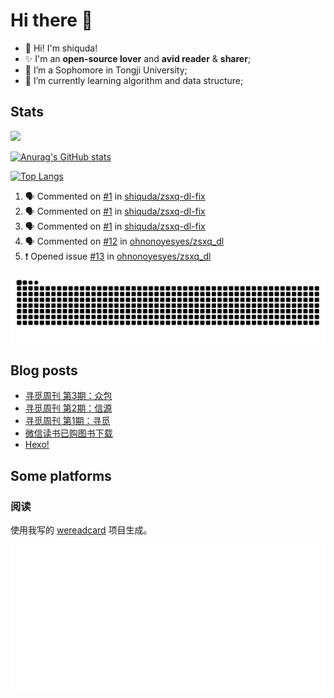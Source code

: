# Hi there 👋

- 👋 Hi! I'm shiquda!
- ✨ I'm an **open-source lover** and **avid reader** & **sharer**;
- 📖 I’m a Sophomore in Tongji University;
- 🌱 I’m currently learning algorithm and data structure;

## Stats

![](https://komarev.com/ghpvc/?username=shiquda)

[![Anurag's GitHub stats](https://github-readme-stats.vercel.app/api?username=shiquda&theme=vue-dark&show_icons=true)](https://github.com/anuraghazra/github-readme-stats)

[![Top Langs](https://github-readme-stats.vercel.app/api/top-langs/?username=shiquda&theme=vue-dark&show_icons=true&hide=SCSS,Jupyter%20Notebook)](https://github.com/anuraghazra/github-readme-stats)

<!--START_SECTION:activity-->
1. 🗣 Commented on [#1](https://github.com/shiquda/zsxq-dl-fix/issues/1#issuecomment-2381112800) in [shiquda/zsxq-dl-fix](https://github.com/shiquda/zsxq-dl-fix)
2. 🗣 Commented on [#1](https://github.com/shiquda/zsxq-dl-fix/issues/1#issuecomment-2381112049) in [shiquda/zsxq-dl-fix](https://github.com/shiquda/zsxq-dl-fix)
3. 🗣 Commented on [#1](https://github.com/shiquda/zsxq-dl-fix/issues/1#issuecomment-2381095021) in [shiquda/zsxq-dl-fix](https://github.com/shiquda/zsxq-dl-fix)
4. 🗣 Commented on [#12](https://github.com/ohnonoyesyes/zsxq_dl/issues/12#issuecomment-2380414659) in [ohnonoyesyes/zsxq_dl](https://github.com/ohnonoyesyes/zsxq_dl)
5. ❗ Opened issue [#13](https://github.com/ohnonoyesyes/zsxq_dl/issues/13) in [ohnonoyesyes/zsxq_dl](https://github.com/ohnonoyesyes/zsxq_dl)
<!--END_SECTION:activity-->

<picture>
  <source media="(prefers-color-scheme: dark)" srcset="https://raw.githubusercontent.com/shiquda/shiquda/output/github-contribution-grid-snake-dark.svg">
  <source media="(prefers-color-scheme: light)" srcset="https://raw.githubusercontent.com/shiquda/shiquda/output/github-contribution-grid-snake.svg">
  <img alt="github contribution grid snake animation" src="https://raw.githubusercontent.com/shiquda/shiquda/output/github-contribution-grid-snake.svg">
</picture>

## Blog posts
<!-- BLOG-POST-LIST:START -->
- [寻觅周刊 第3期：众包](https://shiquda.link/seeking-weekly-3/)
- [寻觅周刊 第2期：信源](https://shiquda.link/seeking-weekly-2/)
- [寻觅周刊 第1期：寻觅](https://shiquda.link/seeking-weekly-1/)
- [微信读书已购图书下载](https://shiquda.link/download-weread-books/)
- [Hexo!](https://shiquda.link/move-to-hexo/)
<!-- BLOG-POST-LIST:END -->

## Some platforms

### 阅读

使用我写的 [wereadcard](https://github.com/shiquda/wereadcard) 项目生成。

![Weread Card](https://github.com/shiquda/wereadcard/raw/main/output/recent_read.svg)

<!--
**shiquda/shiquda** is a ✨ _special_ ✨ repository because its `README.md` (this file) appears on your GitHub profile.

Here are some ideas to get you started:

- 🔭 I’m currently working on ...
- 🌱 I’m currently learning ...
- 👯 I’m looking to collaborate on ...
- 🤔 I’m looking for help with ...
- 💬 Ask me about ...
- 📫 How to reach me: ...
- 😄 Pronouns: ...
- ⚡ Fun fact: ...
-->
